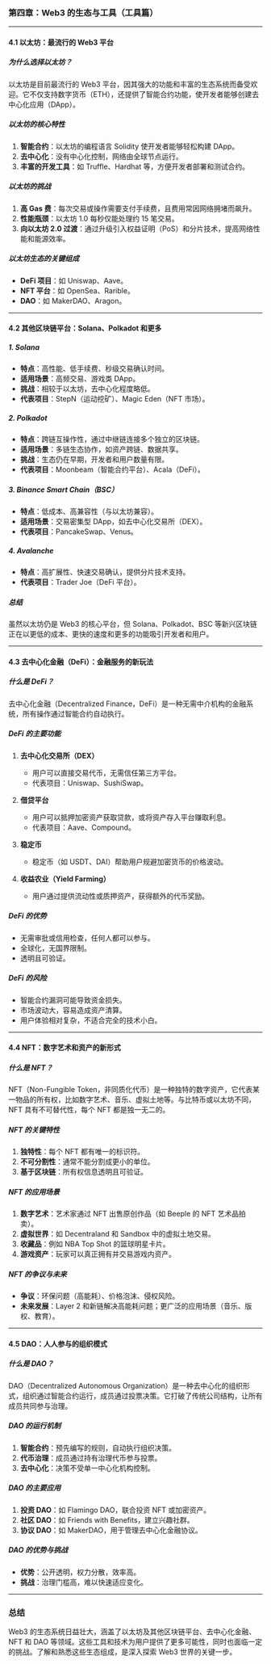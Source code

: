 ### **第四章：Web3 的生态与工具（工具篇）**

---

#### **4.1 以太坊：最流行的 Web3 平台**

##### **为什么选择以太坊？**
以太坊是目前最流行的 Web3 平台，因其强大的功能和丰富的生态系统而备受欢迎。它不仅支持数字货币（ETH），还提供了智能合约功能，使开发者能够创建去中心化应用（DApp）。

##### **以太坊的核心特性**
1. **智能合约**：以太坊的编程语言 Solidity 使开发者能够轻松构建 DApp。
2. **去中心化**：没有中心化控制，网络由全球节点运行。
3. **丰富的开发工具**：如 Truffle、Hardhat 等，方便开发者部署和测试合约。

##### **以太坊的挑战**
1. **高 Gas 费**：每次交易或操作需要支付手续费，且费用常因网络拥堵而飙升。
2. **性能瓶颈**：以太坊 1.0 每秒仅能处理约 15 笔交易。
3. **向以太坊 2.0 过渡**：通过升级引入权益证明（PoS）和分片技术，提高网络性能和能源效率。

##### **以太坊生态的关键组成**
- **DeFi 项目**：如 Uniswap、Aave。
- **NFT 平台**：如 OpenSea、Rarible。
- **DAO**：如 MakerDAO、Aragon。

---

#### **4.2 其他区块链平台：Solana、Polkadot 和更多**

##### **1. Solana**
- **特点**：高性能、低手续费、秒级交易确认时间。
- **适用场景**：高频交易、游戏类 DApp。
- **挑战**：相较于以太坊，去中心化程度略低。
- **代表项目**：StepN（运动挖矿）、Magic Eden（NFT 市场）。

##### **2. Polkadot**
- **特点**：跨链互操作性，通过中继链连接多个独立的区块链。
- **适用场景**：多链生态协作，如资产跨链、数据共享。
- **挑战**：生态仍在早期，开发者和用户数量有限。
- **代表项目**：Moonbeam（智能合约平台）、Acala（DeFi）。

##### **3. Binance Smart Chain（BSC）**
- **特点**：低成本、高兼容性（与以太坊兼容）。
- **适用场景**：交易密集型 DApp，如去中心化交易所（DEX）。
- **代表项目**：PancakeSwap、Venus。

##### **4. Avalanche**
- **特点**：高扩展性、快速交易确认，提供分片技术支持。
- **代表项目**：Trader Joe（DeFi 平台）。

##### **总结**
虽然以太坊仍是 Web3 的核心平台，但 Solana、Polkadot、BSC 等新兴区块链正在以更低的成本、更快的速度和更多的功能吸引开发者和用户。

---

#### **4.3 去中心化金融（DeFi）：金融服务的新玩法**

##### **什么是 DeFi？**
去中心化金融（Decentralized Finance，DeFi）是一种无需中介机构的金融系统，所有操作通过智能合约自动执行。

##### **DeFi 的主要功能**
1. **去中心化交易所（DEX）**
    - 用户可以直接交易代币，无需信任第三方平台。
    - 代表项目：Uniswap、SushiSwap。

2. **借贷平台**
    - 用户可以抵押加密资产获取贷款，或将资产存入平台赚取利息。
    - 代表项目：Aave、Compound。

3. **稳定币**
    - 稳定币（如 USDT、DAI）帮助用户规避加密货币的价格波动。

4. **收益农业（Yield Farming）**
    - 用户通过提供流动性或质押资产，获得额外的代币奖励。

##### **DeFi 的优势**
- 无需审批或信用检查，任何人都可以参与。
- 全球化，无国界限制。
- 透明且可验证。

##### **DeFi 的风险**
- 智能合约漏洞可能导致资金损失。
- 市场波动大，容易造成资产清算。
- 用户体验相对复杂，不适合完全的技术小白。

---

#### **4.4 NFT：数字艺术和资产的新形式**

##### **什么是 NFT？**
NFT（Non-Fungible Token，非同质化代币）是一种独特的数字资产，它代表某一物品的所有权，比如数字艺术、音乐、虚拟土地等。与比特币或以太坊不同，NFT 具有不可替代性，每个 NFT 都是独一无二的。

##### **NFT 的关键特性**
1. **独特性**：每个 NFT 都有唯一的标识符。
2. **不可分割性**：通常不能分割成更小的单位。
3. **基于区块链**：所有权信息透明且可验证。

##### **NFT 的应用场景**
1. **数字艺术**：艺术家通过 NFT 出售原创作品（如 Beeple 的 NFT 艺术品拍卖）。
2. **虚拟世界**：如 Decentraland 和 Sandbox 中的虚拟土地交易。
3. **收藏品**：例如 NBA Top Shot 的篮球明星卡片。
4. **游戏资产**：玩家可以真正拥有并交易游戏内资产。

##### **NFT 的争议与未来**
- **争议**：环保问题（高能耗）、价格泡沫、侵权风险。
- **未来发展**：Layer 2 和新链解决高能耗问题；更广泛的应用场景（音乐、版权、教育）。

---

#### **4.5 DAO：人人参与的组织模式**

##### **什么是 DAO？**
DAO（Decentralized Autonomous Organization）是一种去中心化的组织形式，组织通过智能合约运行，成员通过投票决策。它打破了传统公司结构，让所有成员共同参与治理。

##### **DAO 的运行机制**
1. **智能合约**：预先编写的规则，自动执行组织决策。
2. **代币治理**：成员通过持有治理代币参与投票。
3. **去中心化**：决策不受单一中心化机构控制。

##### **DAO 的主要应用**
1. **投资 DAO**：如 Flamingo DAO，联合投资 NFT 或加密资产。
2. **社区 DAO**：如 Friends with Benefits，建立兴趣社群。
3. **协议 DAO**：如 MakerDAO，用于管理去中心化金融协议。

##### **DAO 的优势与挑战**
- **优势**：公开透明，权力分散，效率高。
- **挑战**：治理门槛高，难以快速适应变化。

---

### **总结**
Web3 的生态系统日益壮大，涵盖了以太坊及其他区块链平台、去中心化金融、NFT 和 DAO 等领域。这些工具和技术为用户提供了更多可能性，同时也面临一定的挑战。了解和熟悉这些生态组成，是深入探索 Web3 世界的关键一步。
